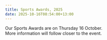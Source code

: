 ```yaml
---
title: Sports Awards, 2025
date: 2025-10-16T08:54:00+13:00
---
```

Our Sports Awards are on Thursday 16 October.  
More information will follow closer to the event.
